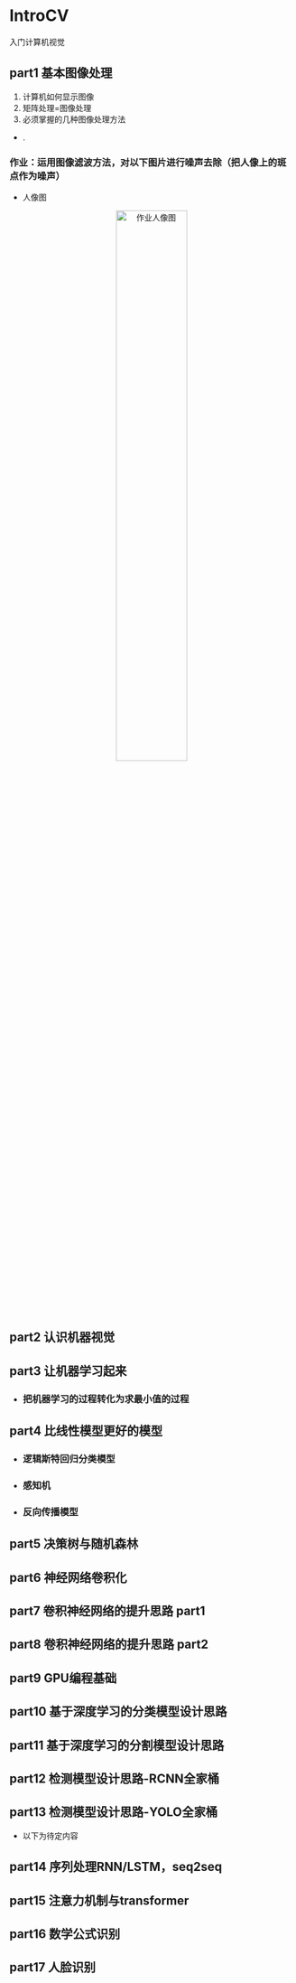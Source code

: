 # IntroCV
入门计算机视觉

## part1 基本图像处理
 1. 计算机如何显示图像
 2. 矩阵处理=图像处理
 3. 必须掌握的几种图像处理方法
 - .
###  作业：运用图像滤波方法，对以下图片进行噪声去除（把人像上的斑点作为噪声）
 - 人像图
<p align="center">
  <img src="https://github.com/anjiang2016/IntroCV/blob/main/Pasted%20Graphic.png" alt="作业人像图" width='50%' height='50%' />
</p>

## part2 认识机器视觉
## part3 让机器学习起来
   - ### 把机器学习的过程转化为求最小值的过程
## part4 比线性模型更好的模型
   - ### 逻辑斯特回归分类模型
   - ### 感知机
   - ### 反向传播模型
## part5 决策树与随机森林
## part6 神经网络卷积化
## part7 卷积神经网络的提升思路 part1 
## part8 卷积神经网络的提升思路 part2
## part9 GPU编程基础
## part10 基于深度学习的分类模型设计思路
## part11 基于深度学习的分割模型设计思路
## part12 检测模型设计思路-RCNN全家桶
## part13 检测模型设计思路-YOLO全家桶
- 以下为待定内容
## part14 序列处理RNN/LSTM，seq2seq
## part15 注意力机制与transformer
## part16 数学公式识别
## part17 人脸识别

